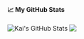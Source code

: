 #### &#x1f4c8; My GitHub Stats

<img align="center" src="https://github-readme-stats.vercel.app/api?username=mychanney&show_icons=true&line_height=33&count_private=true&theme=light" alt="Kai's GitHub Stats" />
<img align="center" src="https://github-readme-stats.vercel.app/api/top-langs/?username=mychanney&&hide=cmake&langs_count=6&layout=compact&line_height=35&theme=light" />
